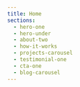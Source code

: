 ```yaml
---
title: Home
sections:
  - hero-one
  - hero-under
  - about-two
  - how-it-works
  - projects-carousel
  - testimonial-one
  - cta-one
  - blog-carousel
---
```

